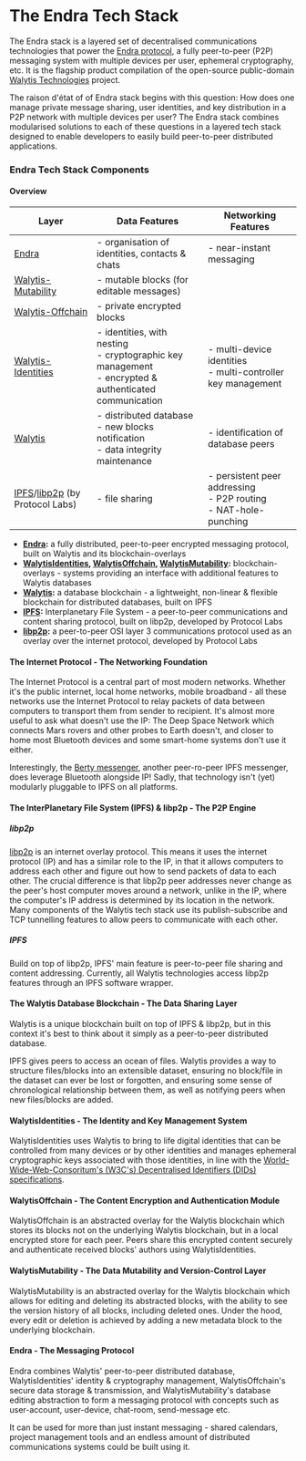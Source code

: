 # The Endra Tech Stack

The Endra stack is a layered set of decentralised communications technologies that power the [Endra protocol](1-IntroToEndra.md), a fully peer-to-peer (P2P) messaging system with multiple devices per user, ephemeral cryptography, etc.
It is the flagship product compilation of the open-source public-domain [Walytis Technologies](../ReadMe.md) project.

The raison d'état of of Endra stack begins with this question: How does one manage private message sharing, user identities, and key distribution in a P2P network with multiple devices per user?
The Endra stack combines modularised solutions to each of these questions in a layered tech stack designed to enable developers to easily build peer-to-peer distributed applications.

### Endra Tech Stack Components
#### Overview

| Layer                                                                     | Data Features                                                                                             | Networking Features                                                  |
| ------------------------------------------------------------------------- | --------------------------------------------------------------------------------------------------------- | -------------------------------------------------------------------- |
| [Endra](../Endra/1-IntroToEndra.md)                                       | - organisation of identities, contacts & chats                                                            | - near-instant messaging                                             |
| [Walytis-Mutability](../WalytisMutability/1-IntroToWalytisMutability.md)  | - mutable blocks (for editable messages)                                                                  |                                                                      |
| [Walytis-Offchain](../WalytisOffchain/1-IntroToWalytisOffchain.md)        | - private encrypted blocks                                                                                |                                                                      |
| [Walytis-Identities](../WalytisIdentities/1-IntroToWalytisIdentities.md)  | - identities, with nesting<br>- cryptographic key management<br>- encrypted & authenticated communication | - multi-device identities<br>- multi-controller key management       |
| [Walytis](../Walytis/Meaning/IntroductionToWalytis.md)                    | - distributed database<br>- new blocks notification<br>- data integrity maintenance                       | - identification of database peers                                   |
| [IPFS](https://ipfs.tech)/[libp2p](https://libp2p.io/) (by Protocol Labs) | - file sharing                                                                                            | - persistent peer addressing<br>- P2P routing<br>- NAT-hole-punching |


- **[Endra](../Endra/1-IntroToEndra.md):** a fully distributed, peer-to-peer encrypted messaging protocol, built on Walytis and its blockchain-overlays
- **[WalytisIdentities](../WalytisIdentities/1-IntroToWalytisIdentities.md), [WalytisOffchain](../WalytisOffchain/1-IntroToWalytisOffchain.md), [WalytisMutability](../WalytisMutability/1-IntroToWalytisMutability.md):** blockchain-overlays - systems providing an interface with additional features to Walytis databases
- **[Walytis](../Walytis/Meaning/IntroductionToWalytis.md):** a database blockchain - a lightweight, non-linear & flexible blockchain for distributed databases, built on IPFS
- **[IPFS](https://ipfs.tech):** Interplanetary File System - a peer-to-peer communications and content sharing protocol, built on libp2p, developed by Protocol Labs
- **[libp2p](https://libp2p.io/):** a peer-to-peer OSI layer 3 communications protocol used as an overlay over the internet protocol, developed by Protocol Labs

#### The Internet Protocol - The Networking Foundation

The Internet Protocol is a central part of most modern networks.
Whether it's the public internet, local home networks, mobile broadband - all these networks use the Internet Protocol to relay packets of data between computers to transport them from sender to recipient.
It's almost more useful to ask what doesn't use the IP: The Deep Space Network which connects Mars rovers and other probes to Earth doesn't, and closer to home most Bluetooth devices and some smart-home systems don't use it either.

Interestingly, the [Berty messenger](https://berty.tech/), another peer-ro-peer IPFS messenger, does leverage Bluetooth alongside IP! Sadly, that technology isn't (yet) modularly pluggable to IPFS on all platforms.

#### The InterPlanetary File System (IPFS) & libp2p - The P2P Engine
##### libp2p
[libp2p](https://libp2p.io/) is an internet overlay protocol.
This means it uses the internet protocol (IP) and has a similar role to the IP, in that it allows computers to address each other and figure out how to send packets of data to each other.
The crucial difference is that libp2p peer addresses never change as the peer's host computer moves around a network, unlike in the IP, where the computer's IP address is determined by its location in the network.
Many components of the Walytis tech stack use its publish-subscribe and TCP tunnelling features to allow peers to communicate with each other.
##### IPFS
Build on top of libp2p, IPFS' main feature is peer-to-peer file sharing and content addressing.
Currently, all Walytis technologies access libp2p features through an IPFS software wrapper.

#### The Walytis Database Blockchain - The Data Sharing Layer

Walytis is a unique blockchain built on top of IPFS & libp2p, but in this context it's best to think about it simply as a peer-to-peer distributed database.

IPFS gives peers to access an ocean of files.
Walytis provides a way to structure files/blocks into an extensible dataset, ensuring no block/file in the dataset can ever be lost or forgotten, and ensuring some sense of chronological relationship between them, as well as notifying peers when new files/blocks are added.

#### WalytisIdentities - The Identity and Key Management System

WalytisIdentities uses Walytis to bring to life digital identities that can be controlled from many devices or by other identities and manages ephemeral cryptographic keys associated with those identities, in line with the [World-Wide-Web-Consoritum's (W3C's) Decentralised Identifiers (DIDs) specifications](https://www.w3.org/TR/did-core/).


#### WalytisOffchain - The Content Encryption and Authentication Module

WalytisOffchain is an abstracted overlay for the Walytis blockchain which stores its blocks not on the underlying Walytis blockchain, but in a local encrypted store for each peer.
Peers share this encrypted content securely and authenticate received blocks' authors using WalytisIdentities.

#### WalytisMutability - The Data Mutability and Version-Control Layer

WalytisMutability is an abstracted overlay for the Walytis blockchain which allows for editing and deleting its abstracted blocks, with the ability to see the version history of all blocks, including deleted ones.
Under the hood, every edit or deletion is achieved by adding a new metadata block to the underlying blockchain.

#### Endra - The Messaging Protocol

Endra combines Walytis' peer-to-peer distributed database, WalytisIdentities' identity & cryptography management, WalytisOffchain's secure data storage & transmission, and WalytisMutability's database editing abstraction to form a messaging protocol with concepts such as user-account, user-device, chat-room, send-message etc.

It can be used for more than just instant messaging - shared calendars, project management tools and an endless amount of distributed communications systems could be built using it.